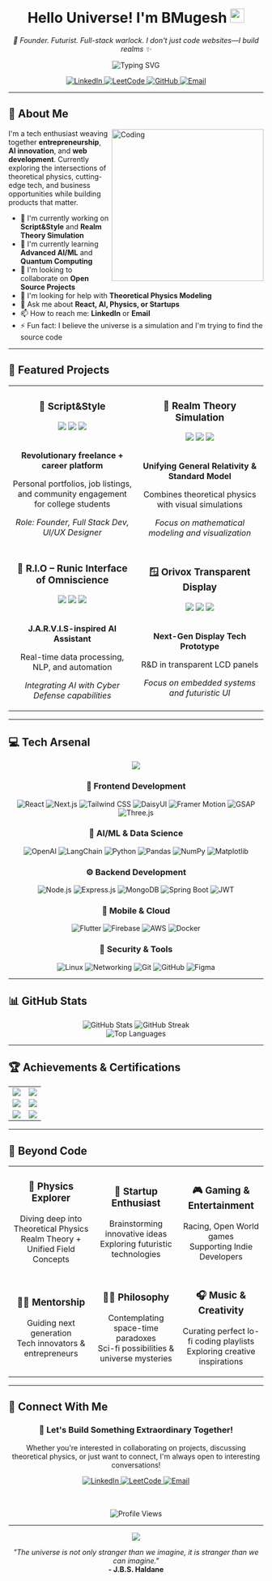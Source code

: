 # <div align="center">Hello Universe! I'm BMugesh <img src="https://media.giphy.com/media/hvRJCLFzcasrR4ia7z/giphy.gif" width="28"></div>

<div align="center">
  <p><em>🚀 Founder. Futurist. Full-stack warlock. I don't just code websites—I build realms ✨</em></p>
  
  <p align="center">
    <img src="https://readme-typing-svg.herokuapp.com?font=Fira+Code&weight=500&size=24&pause=1000&color=6E57F7&center=true&vCenter=true&random=false&width=700&lines=Student+%7C+Tech+Entrepreneur;AI+%26+Web+Innovator;Building+the+Future%2C+One+Realm+at+a+Time;Theoretical+Physics+Explorer;Full-Stack+Developer" alt="Typing SVG" />
  </p>

  <!-- Social Links -->
  <p align="center">
    <a href="https://www.linkedin.com/in/bala-mugesh-m-k/" target="_blank">
      <img src="https://img.shields.io/badge/LinkedIn-0077B5?style=for-the-badge&logo=linkedin&logoColor=white" alt="LinkedIn"/>
    </a>
    <a href="https://leetcode.com/u/mkbm1307/" target="_blank">
      <img src="https://img.shields.io/badge/LeetCode-FFA116?style=for-the-badge&logo=leetcode&logoColor=black" alt="LeetCode"/>
    </a>
    <a href="https://github.com/BMugesh" target="_blank">
      <img src="https://img.shields.io/badge/GitHub-100000?style=for-the-badge&logo=github&logoColor=white" alt="GitHub"/>
    </a>
    <a href="mailto:your.email@example.com" target="_blank">
      <img src="https://img.shields.io/badge/Email-D14836?style=for-the-badge&logo=gmail&logoColor=white" alt="Email"/>
    </a>
  </p>
</div>

---

## 🚀 About Me

<img align="right" alt="Coding" width="300" src="https://media.giphy.com/media/qgQUggAC3Pfv687qPC/giphy.gif">

I'm a tech enthusiast weaving together **entrepreneurship**, **AI innovation**, and **web development**. Currently exploring the intersections of theoretical physics, cutting-edge tech, and business opportunities while building products that matter.

- 🔭 I'm currently working on **Script&Style** and **Realm Theory Simulation**
- 🌱 I'm currently learning **Advanced AI/ML** and **Quantum Computing**
- 👯 I'm looking to collaborate on **Open Source Projects**
- 🤔 I'm looking for help with **Theoretical Physics Modeling**
- 💬 Ask me about **React, AI, Physics, or Startups**
- 📫 How to reach me: **LinkedIn** or **Email**
- ⚡ Fun fact: I believe the universe is a simulation and I'm trying to find the source code

---

## 🎯 Featured Projects

<div align="center">
  <table>
    <tr>
      <td width="50%">
        <h3 align="center">🌟 Script&Style</h3>
        <div align="center">
          <img src="https://img.shields.io/badge/React-20232A?style=for-the-badge&logo=react&logoColor=61DAFB" />
          <img src="https://img.shields.io/badge/Tailwind_CSS-38B2AC?style=for-the-badge&logo=tailwind-css&logoColor=white" />
          <img src="https://img.shields.io/badge/Firebase-039BE5?style=for-the-badge&logo=Firebase&logoColor=white" />
          <br><br>
          <p><strong>Revolutionary freelance + career platform</strong></p>
          <p>Personal portfolios, job listings, and community engagement for college students</p>
          <p><em>Role: Founder, Full Stack Dev, UI/UX Designer</em></p>
        </div>
      </td>
      <td width="50%">
        <h3 align="center">🌌 Realm Theory Simulation</h3>
        <div align="center">
          <img src="https://img.shields.io/badge/Three.js-000000?style=for-the-badge&logo=three.js&logoColor=white" />
          <img src="https://img.shields.io/badge/Python-3776AB?style=for-the-badge&logo=python&logoColor=white" />
          <img src="https://img.shields.io/badge/WebGL-990000?style=for-the-badge&logo=webgl&logoColor=white" />
          <br><br>
          <p><strong>Unifying General Relativity & Standard Model</strong></p>
          <p>Combines theoretical physics with visual simulations</p>
          <p><em>Focus on mathematical modeling and visualization</em></p>
        </div>
      </td>
    </tr>
    <tr>
      <td width="50%">
        <h3 align="center">🤖 R.I.O – Runic Interface of Omniscience</h3>
        <div align="center">
          <img src="https://img.shields.io/badge/OpenAI-412991?style=for-the-badge&logo=openai&logoColor=white" />
          <img src="https://img.shields.io/badge/Node.js-43853D?style=for-the-badge&logo=node.js&logoColor=white" />
          <img src="https://img.shields.io/badge/LangChain-1C3C3C?style=for-the-badge&logo=langchain&logoColor=white" />
          <br><br>
          <p><strong>J.A.R.V.I.S-inspired AI Assistant</strong></p>
          <p>Real-time data processing, NLP, and automation</p>
          <p><em>Integrating AI with Cyber Defense capabilities</em></p>
        </div>
      </td>
      <td width="50%">
        <h3 align="center">🪟 Orivox Transparent Display</h3>
        <div align="center">
          <img src="https://img.shields.io/badge/Arduino-00979D?style=for-the-badge&logo=Arduino&logoColor=white" />
          <img src="https://img.shields.io/badge/C++-00599C?style=for-the-badge&logo=c%2B%2B&logoColor=white" />
          <img src="https://img.shields.io/badge/Embedded-FF6F00?style=for-the-badge&logo=embedded&logoColor=white" />
          <br><br>
          <p><strong>Next-Gen Display Tech Prototype</strong></p>
          <p>R&D in transparent LCD panels</p>
          <p><em>Focus on embedded systems and futuristic UI</em></p>
        </div>
      </td>
    </tr>
  </table>
</div>

---

## 💻 Tech Arsenal

<div align="center">
  <img src="https://skillicons.dev/icons?i=react,nextjs,nodejs,mongodb,python,javascript,typescript,tailwind,firebase,docker,git,github,figma,linux,aws&perline=8" />
</div>

<div align="center">
  
  ### 🎨 Frontend Development
  ![React](https://img.shields.io/badge/React-20232A?style=for-the-badge&logo=react&logoColor=61DAFB)
  ![Next.js](https://img.shields.io/badge/Next.js-000000?style=for-the-badge&logo=next.js&logoColor=white)
  ![Tailwind CSS](https://img.shields.io/badge/Tailwind_CSS-38B2AC?style=for-the-badge&logo=tailwind-css&logoColor=white)
  ![DaisyUI](https://img.shields.io/badge/DaisyUI-5A0EF8?style=for-the-badge&logo=daisyui&logoColor=white)
  ![Framer Motion](https://img.shields.io/badge/Framer_Motion-black?style=for-the-badge&logo=framer&logoColor=blue)
  ![GSAP](https://img.shields.io/badge/GSAP-88CE02?style=for-the-badge&logo=greensock&logoColor=white)
  ![Three.js](https://img.shields.io/badge/Three.js-000000?style=for-the-badge&logo=three.js&logoColor=white)

  ### 🧠 AI/ML & Data Science
  ![OpenAI](https://img.shields.io/badge/OpenAI-412991?style=for-the-badge&logo=openai&logoColor=white)
  ![LangChain](https://img.shields.io/badge/LangChain-1C3C3C?style=for-the-badge&logo=langchain&logoColor=white)
  ![Python](https://img.shields.io/badge/Python-3776AB?style=for-the-badge&logo=python&logoColor=white)
  ![Pandas](https://img.shields.io/badge/Pandas-150458?style=for-the-badge&logo=pandas&logoColor=white)
  ![NumPy](https://img.shields.io/badge/NumPy-013243?style=for-the-badge&logo=numpy&logoColor=white)
  ![Matplotlib](https://img.shields.io/badge/Matplotlib-11557c?style=for-the-badge&logo=matplotlib&logoColor=white)

  ### ⚙️ Backend Development
  ![Node.js](https://img.shields.io/badge/Node.js-43853D?style=for-the-badge&logo=node.js&logoColor=white)
  ![Express.js](https://img.shields.io/badge/Express.js-404D59?style=for-the-badge&logo=express&logoColor=white)
  ![MongoDB](https://img.shields.io/badge/MongoDB-4EA94B?style=for-the-badge&logo=mongodb&logoColor=white)
  ![Spring Boot](https://img.shields.io/badge/Spring_Boot-6DB33F?style=for-the-badge&logo=spring-boot&logoColor=white)
  ![JWT](https://img.shields.io/badge/JWT-000000?style=for-the-badge&logo=json-web-tokens&logoColor=white)

  ### 📱 Mobile & Cloud
  ![Flutter](https://img.shields.io/badge/Flutter-02569B?style=for-the-badge&logo=flutter&logoColor=white)
  ![Firebase](https://img.shields.io/badge/Firebase-039BE5?style=for-the-badge&logo=Firebase&logoColor=white)
  ![AWS](https://img.shields.io/badge/AWS-FF9900?style=for-the-badge&logo=amazon-aws&logoColor=white)
  ![Docker](https://img.shields.io/badge/Docker-2496ED?style=for-the-badge&logo=docker&logoColor=white)

  ### 🔐 Security & Tools
  ![Linux](https://img.shields.io/badge/Linux-FCC624?style=for-the-badge&logo=linux&logoColor=black)
  ![Networking](https://img.shields.io/badge/Networking-0078D4?style=for-the-badge&logo=cisco&logoColor=white)
  ![Git](https://img.shields.io/badge/Git-F05032?style=for-the-badge&logo=git&logoColor=white)
  ![GitHub](https://img.shields.io/badge/GitHub-100000?style=for-the-badge&logo=github&logoColor=white)
  ![Figma](https://img.shields.io/badge/Figma-F24E1E?style=for-the-badge&logo=figma&logoColor=white)

</div>

---

## 📊 GitHub Stats

<div align="center">
  <img src="https://github-readme-stats.vercel.app/api?username=BMugesh&show_icons=true&theme=radical&hide_border=true" alt="GitHub Stats" />
  <img src="https://github-readme-streak-stats.herokuapp.com/?user=BMugesh&theme=radical&hide_border=true" alt="GitHub Streak" />
</div>

<div align="center">
  <img src="https://github-readme-stats.vercel.app/api/top-langs/?username=BMugesh&layout=compact&theme=radical&hide_border=true" alt="Top Languages" />
</div>

---

## 🏆 Achievements & Certifications

<div align="center">
  <table>
    <tr>
      <td align="center">
        <img src="https://img.shields.io/badge/🎖_Finalist-Smart_India_Hackathon-gold?style=for-the-badge" />
      </td>
      <td align="center">
        <img src="https://img.shields.io/badge/🏆_Semi_Finalist-VLaunchpad_Business_Idea-silver?style=for-the-badge" />
      </td>
    </tr>
    <tr>
      <td align="center">
        <img src="https://img.shields.io/badge/🧠_Google_UX_Design-Certificate_In_Progress-blue?style=for-the-badge" />
      </td>
      <td align="center">
        <img src="https://img.shields.io/badge/📜_Cybersecurity_Essentials-Cisco_NetAcad-green?style=for-the-badge" />
      </td>
    </tr>
    <tr>
      <td align="center">
        <img src="https://img.shields.io/badge/💡_Active_Open_Source-Contributor-purple?style=for-the-badge" />
      </td>
      <td align="center">
        <img src="https://img.shields.io/badge/🧑‍🏫_Community-Mentor-orange?style=for-the-badge" />
      </td>
    </tr>
  </table>
</div>

---

## 🌟 Beyond Code

<div align="center">
  <table>
    <tr>
      <td width="33%">
        <h3 align="center">🧬 Physics Explorer</h3>
        <p align="center">Diving deep into Theoretical Physics<br>Realm Theory + Unified Field Concepts</p>
      </td>
      <td width="33%">
        <h3 align="center">🚀 Startup Enthusiast</h3>
        <p align="center">Brainstorming innovative ideas<br>Exploring futuristic technologies</p>
      </td>
      <td width="33%">
        <h3 align="center">🎮 Gaming & Entertainment</h3>
        <p align="center">Racing, Open World games<br>Supporting Indie Developers</p>
      </td>
    </tr>
    <tr>
      <td width="33%">
        <h3 align="center">🧑‍🏫 Mentorship</h3>
        <p align="center">Guiding next generation<br>Tech innovators & entrepreneurs</p>
      </td>
      <td width="33%">
        <h3 align="center">🧘‍♂️ Philosophy</h3>
        <p align="center">Contemplating space-time paradoxes<br>Sci-fi possibilities & universe mysteries</p>
      </td>
      <td width="33%">
        <h3 align="center">🎧 Music & Creativity</h3>
        <p align="center">Curating perfect lo-fi coding playlists<br>Exploring creative inspirations</p>
      </td>
    </tr>
  </table>
</div>

---

## 🤝 Connect With Me

<div align="center">
  <h3>🌌 Let's Build Something Extraordinary Together!</h3>
  <p>Whether you're interested in collaborating on projects, discussing theoretical physics, or just want to connect, I'm always open to interesting conversations!</p>
  
  <a href="https://www.linkedin.com/in/bala-mugesh-m-k/" target="_blank">
    <img src="https://img.shields.io/badge/LinkedIn-Let's_Connect-0077B5?style=for-the-badge&logo=linkedin&logoColor=white" alt="LinkedIn"/>
  </a>
  <a href="https://leetcode.com/u/mkbm1307/" target="_blank">
    <img src="https://img.shields.io/badge/LeetCode-Solve_Together-FFA116?style=for-the-badge&logo=leetcode&logoColor=black" alt="LeetCode"/>
  </a>
  <a href="mailto:your.email@example.com" target="_blank">
    <img src="https://img.shields.io/badge/Email-Drop_a_Message-D14836?style=for-the-badge&logo=gmail&logoColor=white" alt="Email"/>
  </a>

  <br><br>
  <img src="https://komarev.com/ghpvc/?username=BMugesh&color=6E57F7&style=for-the-badge" alt="Profile Views"/>
</div>

---

<div align="center">
  <img src="https://capsule-render.vercel.app/api?type=waving&color=gradient&height=100&section=footer&text=Thank%20You%20for%20Visiting!&fontSize=24&fontAlignY=75&animation=twinkling" />
  
  <br>
  
  <em>"The universe is not only stranger than we imagine, it is stranger than we can imagine."</em>
  <br>
  <strong>- J.B.S. Haldane</strong>
</div>
